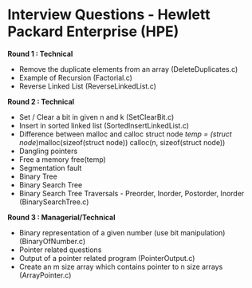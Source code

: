 # Interview Questions - Hewlett Packard Enterprise (HPE)

**Round 1 : Technical**
- Remove the duplicate elements from an array (DeleteDuplicates.c)
- Example of Recursion (Factorial.c)
- Reverse Linked List (ReverseLinkedList.c)

**Round 2 : Technical**
- Set / Clear a bit in given n and k (SetClearBit.c)
- Insert in sorted linked list (SortedInsertLinkedList.c)
- Difference between malloc and calloc
    struct node *temp = (struct node*)malloc(sizeof(struct node))
    calloc(n, sizeof(struct node))
- Dangling pointers
- Free a memory
    free(temp)
- Segmentation fault
- Binary Tree
- Binary Search Tree
- Binary Search Tree Traversals - Preorder, Inorder, Postorder, Inorder (BinarySearchTree.c)

**Round 3 : Managerial/Technical**
- Binary representation of a given number (use bit manipulation) (BinaryOfNumber.c)
- Pointer related questions
- Output of a pointer related program (PointerOutput.c)
- Create an m size array which contains pointer to n size arrays (ArrayPointer.c)
